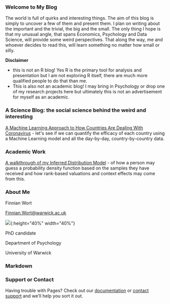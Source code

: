 
### Welcome to My Blog

The world is full of quirks and interesting things. The aim of this blog is simply to uncover a few of them and present them. I plan on writing about the important and the trivial, the big and the small. The only thing I hope is that my unusual angle, that spans Economics, Psychology and Data Science, will provide some weird perspectives. That along the way, me and whoever decides to read this, will learn something no matter how small or silly.  

**Disclaimer**
- this is not an R blog! Yes R is the primary tool for analysis and presentation but I am not exploring R itself, there are much more qualified people to do that than me.
- This is also not an academic blog! I may bring in Psychology or drop one of my research projects here but ultimately this is not an advertisement for myself as an academic. 

### A Science Blog: the social science behind the weird and interesting 

[A Machine Learning Approach to How Countries Are Dealing With Coronavirus](Covid_model.md) - let's see if we can quantify the efficacy of each country using a Machine Learning model and all the day-by-day, country-by-country data. 

### Academic Work

[A walkthrough of my Inferred Distribution Model](IBDm_md.md) - of how a person may guess a probability density function based on the samples they have received and how rank-based valuations and context effects may come from this.

### About Me

Finnian Wort

Finnian.Wort@warwick.ac.uk

![](image0.jpeg){:height="40%" width="40%"}

PhD candidate

Department of Psychology

University of Warwick

### Markdown



### Support or Contact

Having trouble with Pages? Check out our [documentation](https://help.github.com/categories/github-pages-basics/) or [contact support](https://github.com/contact) and we’ll help you sort it out.
